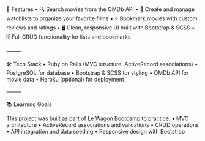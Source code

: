 🚀 Features
	•	🔍 Search movies from the OMDb API
	•	📜 Create and manage watchlists to organize your favorite films
	•	⭐ Bookmark movies with custom reviews and ratings
	•	🖥️ Clean, responsive UI built with Bootstrap & SCSS
	•	🗄️ Full CRUD functionality for lists and bookmarks

⸻

🛠️ Tech Stack
	•	Ruby on Rails (MVC structure, ActiveRecord associations)
	•	PostgreSQL for database
	•	Bootstrap & SCSS for styling
	•	OMDb API for movie data
	•	Heroku (optional) for deployment

⸻

📚 Learning Goals

This project was built as part of Le Wagon Bootcamp to practice:
	•	MVC architecture
	•	ActiveRecord associations and validations
	•	CRUD operations
	•	API integration and data seeding
	•	Responsive design with Bootstrap
